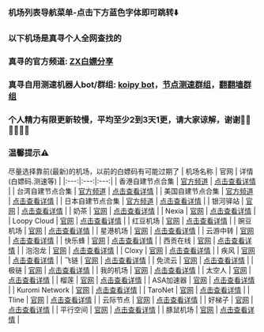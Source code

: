 ### 机场列表导航菜单-点击下方蓝色字体即可跳转⬇️
### 以下机场是真寻个人全网查找的
### 真寻的官方频道: [ZX白嫖分享](https://t.me/ZXAirportSharing)
### 真寻自用测速机器人bot/群组: [koipy bot](https://t.me/csgqrgjbbot)，[节点测速群组](https://t.me/clashuan)，[翻翻墙群组](https://t.me/FFQGroup)
### 个人精力有限更新较慢，平均至少2到3天1更，请大家谅解，谢谢🙏🏻🙏🏻🙏🏻
### 温馨提示⚠️
尽量选择靠前(最新)的机场，以前的白嫖码有可能过期了
| 机场名称 | 官网 | 详情(白嫖码.测速等) |
|:---:|:---:|:---:|
| 香港自建节点合集 | [官方频道](https://t.me/ZXAirportSharing) | [点击查看详情](https://github.com/zhenxunjiangovo/ZXAirportSharing/blob/main/%E9%A6%99%E6%B8%AF%E8%87%AA%E5%BB%BA%E8%8A%82%E7%82%B9%E5%90%88%E9%9B%86.md) |
| 台湾自建节点合集 | [官方频道](https://t.me/ZXAirportSharing) | [点击查看详情](https://github.com/zhenxunjiangovo/ZXAirportSharing/blob/main/%E5%8F%B0%E6%B9%BE%E8%87%AA%E5%BB%BA%E8%8A%82%E7%82%B9%E5%90%88%E9%9B%86.md) |
| 美国自建节点合集 | [官方频道](https://t.me/ZXAirportSharing) | [点击查看详情](https://github.com/zhenxunjiangovo/ZXAirportSharing/blob/main/%E7%BE%8E%E5%9B%BD%E8%87%AA%E5%BB%BA%E8%8A%82%E7%82%B9%E5%90%88%E9%9B%86.md) |
| 日本自建节点合集 | [官方频道](https://t.me/ZXAirportSharing) | [点击查看详情](https://github.com/zhenxunjiangovo/ZXAirportSharing/blob/main/%E6%97%A5%E6%9C%AC%E8%87%AA%E5%BB%BA%E8%8A%82%E7%82%B9%E5%90%88%E9%9B%86.md) |
| 银河驿站 | [官网](https://yz.yinheyz.cfd/#/register?code=376eozPz) | [点击查看详情](https://github.com/zhenxunjiangovo/ZXAirportSharing/blob/main/%E9%93%B6%E6%B2%B3%E9%A9%BF%E7%AB%99.md) |
| 奶茶 | [官网](https://tecentapi.xn--fiqs8s40dz2j.com/api/v1/client/subscribe?token=1ff2c082eaefc5dfb2f6e627a332f1e3) | [点击查看详情](https://github.com/zhenxunjiangovo/ZXAirportSharing/blob/main/%E5%A5%B6%E8%8C%B6.md) |
| Nexia | [官网](https://nexia.688997.xyz) | [点击查看详情](https://github.com/zhenxunjiangovo/ZXAirportSharing/blob/main/Nexia.md) |
| Loopy Cloud | [官网](https://loopycloud.ggff.net) | [点击查看详情](https://github.com/zhenxunjiangovo/ZXAirportSharing/blob/main/Loopy%20Cloud.md) |
| 红豆机场 | [官网](https://redbean.pro) | [点击查看详情](https://github.com/zhenxunjiangovo/ZXAirportSharing/blob/main/%E7%BA%A2%E8%B1%86%E6%9C%BA%E5%9C%BA.md) |
| 豌豆机场 | [官网](https://xn--mh3ala.xyz) | [点击查看详情](https://github.com/zhenxunjiangovo/ZXAirportSharing/blob/main/%E8%B1%8C%E8%B1%86%E6%9C%BA%E5%9C%BA.md) |
| 星港机场 | [官网](http://asd.xg-hub.icu) | [点击查看详情](https://github.com/zhenxunjiangovo/ZXAirportSharing/blob/main/%E6%98%9F%E6%B8%AF%E6%9C%BA%E5%9C%BA.md) |
| 云游中转 | [官网](https://www.yunucloud.com) | [点击查看详情](https://github.com/zhenxunjiangovo/ZXAirportSharing/blob/main/%E4%BA%91%E6%B8%B8%E4%B8%AD%E8%BD%AC.md) |
| 快乐蜂 | [官网](https://kuailefeng.xyz) | [点击查看详情](https://github.com/zhenxunjiangovo/ZXAirportSharing/blob/main/%E5%BF%AB%E4%B9%90%E8%9C%82.md) |
| 西贡在线 | [官网](https://img.saigonfly.com/static/dd3d50270d92d8d4dc8fedeab39e03e7) | [点击查看详情](https://github.com/zhenxunjiangovo/ZXAirportSharing/blob/main/%E8%A5%BF%E8%B4%A1%E5%9C%A8%E7%BA%BF.md) |
| 泡泡龙 | [官网](https://my.xn--zwwa6600b.xyz/#/register?code=W2KGV4gY) | [点击查看详情](https://github.com/zhenxunjiangovo/ZXAirportSharing/blob/main/%E6%B3%A1%E6%B3%A1%E9%BE%99.md) |
| Cloxy | [官网](https://cloxy.io/#/quick?code=X6CffYnj) | [点击查看详情](https://github.com/zhenxunjiangovo/ZXAirportSharing/blob/main/Cloxy.md) |
| 疾风 | [官网](https://jf.luxnu.cn/#/register?code=pWr3hpxh) | [点击查看详情](https://github.com/zhenxunjiangovo/ZXAirportSharing/blob/main/%E7%96%BE%E9%A3%8E.md) |
| 飞链 | [官网](https://www.flylink.cyou) | [点击查看详情](https://github.com/zhenxunjiangovo/ZXAirportSharing/blob/main/%E9%A3%9E%E9%93%BE.md) |
| 免流云 | [官网](https://ml4.hfhfb.homes/#/register?code=59XwgXXp) | [点击查看详情](https://github.com/zhenxunjiangovo/ZXAirportSharing/blob/main/%E5%85%8D%E6%B5%81%E4%BA%91.md) |
| 极链 | [官网](http://cloud.jilian.store) | [点击查看详情](https://github.com/zhenxunjiangovo/ZXAirportSharing/blob/main/%E6%9E%81%E9%93%BE.md) |
| 我的机场 | [官网](https://xn--mes15wi6dk7s.com/#/register?code=84Wpwhx8) | [点击查看详情](https://github.com/zhenxunjiangovo/ZXAirportSharing/blob/main/%E6%88%91%E7%9A%84%E6%9C%BA%E5%9C%BA.md) |
| 太空人 | [官网](https://tkrjc.xyz/#/register?code=dTWJxcIP) | [点击查看详情](https://github.com/zhenxunjiangovo/ZX-AirportSharing/blob/main/%E5%A4%AA%E7%A9%BA%E4%BA%BA.md) |
| 榴莲 | [官网](https://apps.apple.com/us/app/shadowrocket/id932747118) | [点击查看详情](https://github.com/libnyanpasu/clash-nyanpasu) |
| ASA加速器 | [官网](https://bbaa.fhq.in/#/register?code=XYf9rJLS) | [点击查看详情](https://github.com/zhenxunjiangovo/ZX-AirportSharing/blob/main/ASA%E5%8A%A0%E9%80%9F%E5%99%A8.md) |
| Kuromi Network | [官网](https://kurominetwork.ggff.net/#/register?code=P9vwQPFT) | [点击查看详情](https://github.com/zhenxunjiangovo/ZX-AirportSharing/blob/main/Kuromi%20Network.md) |
| TaroNet | [官网](https://portal.taronet.uk/#/register?code=tRZ8M1vQ) | [点击查看详情](https://github.com/zhenxunjiangovo/ZX-AirportSharing/blob/main/TaroNet.md) |
| Tline | [官网](https://www.tline.website/auth/login) | [点击查看详情](https://github.com/zhenxunjiangovo/ZX-AirportSharing/blob/main/Tline.md) |
| 云际节点 | [官网](https://yunjijd.xyz/#/register?code=t9pu2tCc) | [点击查看详情](https://github.com/zhenxunjiangovo/ZX-AirportSharing/blob/main/%E4%BA%91%E9%99%85%E8%8A%82%E7%82%B9.md) |
| 好梯子 | [官网](https://xin.students.xin/#/register?code=NSJBQWHM) | [点击查看详情](https://github.com/zhenxunjiangovo/ZX-AirportSharing/blob/main/%E5%A5%BD%E6%A2%AF%E5%AD%90.md) |
| 平行空间 | [官网](https://pxkj.999g.xyz/#/register?code=Y2lZankh) | [点击查看详情](https://github.com/zhenxunjiangovo/ZX-AirportSharing/blob/main/%E5%B9%B3%E8%A1%8C%E7%A9%BA%E9%97%B4.md) |
| 豚鼠机场 | [官网](https://tsjc.xyz/#/register?code=9gszfuOa) | [点击查看详情](https://github.com/zhenxunjiangovo/ZX-AirportSharing/blob/main/%E8%B1%9A%E9%BC%A0%E6%9C%BA%E5%9C%BA.md) |
